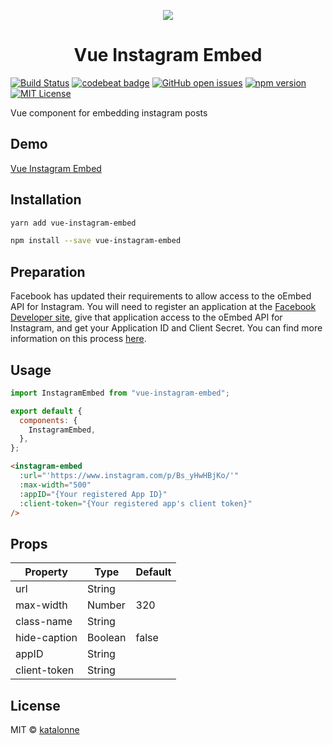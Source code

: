 <p align="center"><img src="https://i.imgur.com/MlcbzqB.png"></p>
<h1 align="center">Vue Instagram Embed</h1>

[![Build Status](https://travis-ci.org/katalonne/vue-instagram-embed.svg?branch=master)](https://travis-ci.org/katalonne/vue-instagram-embed)
[![codebeat badge](https://codebeat.co/badges/299f68a9-8267-4f8d-a3e8-9abc5910f582)](https://codebeat.co/projects/github-com-katalonne-vue-instagram-embed-master)
[![GitHub open issues](https://img.shields.io/github/issues/katalonne/vue-instagram-embed.svg)](https://github.com/katalonne/vue-instagram-embed/issues?q=is%3Aopen+is%3Aissue)
[![npm version](https://img.shields.io/npm/v/vue-instagram-embed.svg)](https://www.npmjs.com/package/vue-instagram-embed)
[![MIT License](https://img.shields.io/github/license/katalonne/vue-instagram-embed.svg)](https://github.com/katalonne/vue-instagram-embed/blob/master/LICENSE)

Vue component for embedding instagram posts

## Demo

[Vue Instagram Embed](https://katalonne.github.io/vue-instagram-embed/)

## Installation

```bash
yarn add vue-instagram-embed

npm install --save vue-instagram-embed
```

## Preparation

Facebook has updated their requirements to allow access to the oEmbed API for Instagram. You will need to register an application at the [Facebook Developer site](https://developers.facebook.com/), give that application access to the oEmbed API for Instagram, and get your Application ID and Client Secret. You can find more information on this process [here](https://developers.facebooks.com/docs/instagram/oembed/).

## Usage

```javascript
import InstagramEmbed from "vue-instagram-embed";

export default {
  components: {
    InstagramEmbed,
  },
};
```

```html
<instagram-embed
  :url="'https://www.instagram.com/p/Bs_yHwHBjKo/'"
  :max-width="500"
  :appID="{Your registered App ID}"
  :client-token="{Your registered app's client token}"
/>
```

## Props

| Property     | Type    | Default |
| ------------ | ------- | ------- |
| url          | String  |         |
| max-width    | Number  | 320     |
| class-name   | String  |         |
| hide-caption | Boolean | false   |
| appID        | String  |         |
| client-token | String  |         |

## License

MIT © [katalonne](https://github.com/katalonne)
